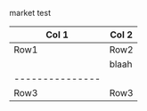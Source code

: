 market test



| Col 1 | Col 2 |
|-------|-------|
| Row1  | Row2  |
|	    | blaah |
|---------------|
| Row3  |  Row3 |